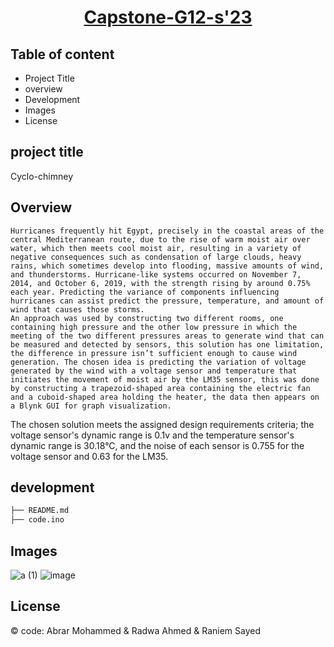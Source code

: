 
<div align="center">
<h1 ><a href="https://www.academia.edu/94080385/Cyclo_Chimney"> Capstone-G12-s'23 </a></h1> </div>



## Table of content
<ul>
<li>Project Title </li>
<li> overview</li>
<li> Development </li>
 <li> Images </li>
<li> License </li>
</ul>

## project title
Cyclo-chimney

## Overview
    Hurricanes frequently hit Egypt, precisely in the coastal areas of the central Mediterranean route, due to the rise of warm moist air over water, which then meets cool moist air, resulting in a variety of negative consequences such as condensation of large clouds, heavy rains, which sometimes develop into flooding, massive amounts of wind, and thunderstorms. Hurricane-like systems occurred on November 7, 2014, and October 6, 2019, with the strength rising by around 0.75% each year. Predicting the variance of components influencing hurricanes can assist predict the pressure, temperature, and amount of wind that causes those storms.
    An approach was used by constructing two different rooms, one containing high pressure and the other low pressure in which the meeting of the two different pressures areas to generate wind that can be measured and detected by sensors, this solution has one limitation, the difference in pressure isn’t sufficient enough to cause wind generation. The chosen idea is predicting the variation of voltage generated by the wind with a voltage sensor and temperature that initiates the movement of moist air by the LM35 sensor, this was done by constructing a trapezoid-shaped area containing the electric fan and a cuboid-shaped area holding the heater, the data then appears on a Blynk GUI for graph visualization.
   The chosen solution meets the assigned design requirements criteria; the voltage sensor's dynamic range is 0.1v and the temperature sensor's dynamic range is 30.18°C, and the noise of each sensor is 0.755 for the voltage sensor and 0.63 for the LM35.

## development

```bash
├── README.md 
├── code.ino
```

## Images
![a (1)](https://user-images.githubusercontent.com/86152385/210173624-e2de340a-1982-422d-94f8-c3a4609ba4cc.jpeg)
![image](https://user-images.githubusercontent.com/86152385/210173882-be1d3efa-d7d3-4d20-acd6-4e0a2492483a.png)


## License
© code: Abrar Mohammed & Radwa Ahmed & Raniem Sayed

